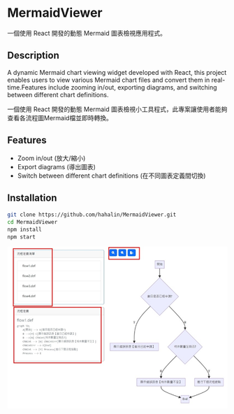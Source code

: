 # MermaidViewer
一個使用 React 開發的動態 Mermaid 圖表檢視應用程式。

## Description
A dynamic Mermaid chart viewing widget developed with React, this project enables users to view various Mermaid chart files and convert them in real-time.Features include zooming in/out, exporting diagrams, and switching between different chart definitions.

一個使用 React 開發的動態 Mermaid 圖表檢視小工具程式，此專案讓使用者能夠查看各流程圖Mermaid檔並即時轉換。

## Features
- Zoom in/out (放大/縮小)
- Export diagrams (導出圖表)
- Switch between different chart definitions (在不同圖表定義間切換)

## Installation
```bash
git clone https://github.com/hahalin/MermaidViewer.git
cd MermaidViewer
npm install
npm start
```
![screenshot](public/screenShot.jpg)

